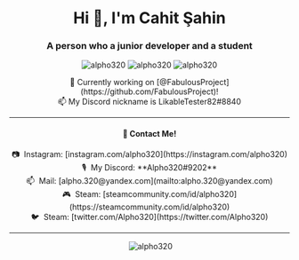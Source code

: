 <h1 align="center">Hi 👋, I'm Cahit Şahin</h1>
<h3 align="center">A person who a junior developer and a student</h3>

<p align="center"> 
  <img src="https://komarev.com/ghpvc/?username=alpho320" alt="alpho320" />
  <img src="https://img.shields.io/github/followers/Alpho320" alt="alpho320" />
  <img src="https://img.shields.io/badge/favourite%20language-java-blue" alt="alpho320" />
</p>

<p align="center">
🔭 Currently working on [@FabulousProject](https://github.com/FabulousProject)!<br>
📫 My Discord nickname is <bold>LikableTester82#8840</bold>
</p>

<hr>

<h4 align="center">💬 Contact Me!</h4>

<p align="center"> 
  📷&nbsp;&nbsp;Instagram: [instagram.com/alpho320](https://instagram.com/alpho320)<br>
  🎙&nbsp;&nbsp;My Discord: **Alpho320#9202**<br>
  📫&nbsp;&nbsp;Mail: [alpho.320@yandex.com](mailto:alpho.320@yandex.com)<br>
  🎮&nbsp;&nbsp;Steam: [steamcommunity.com/id/alpho320](https://steamcommunity.com/id/alpho320)<br>
  🐦&nbsp;&nbsp;Steam: [twitter.com/Alpho320](https://twitter.com/Alpho320)<br>
</p>

<hr>

<p align="center">&nbsp;<img align="center" src="https://github-readme-stats.vercel.app/api?username=Alpho320&show_icons=true" alt="alpho320"/></p>
